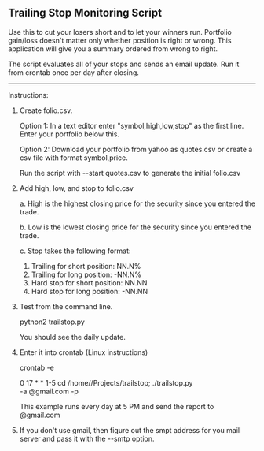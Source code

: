 Trailing Stop Monitoring Script
--------------------------------


Use this to cut your losers short and to let your winners run. Portfolio
gain/loss doesn't matter only whether position is right or wrong.  This
application will give you a summary ordered from wrong to right.

The script evaluates all of your stops and sends an email update. Run it from
crontab once per day after closing.


------------------------------------------------------------------------
Instructions:

1. Create folio.csv.

   Option 1:
   In a text editor enter "symbol,high,low,stop" as the first line.
   Enter your portfolio below this.

   Option 2:
   Download your portfolio from yahoo as quotes.csv or create a csv file
   with format symbol,price.

   Run the script with --start quotes.csv to generate the initial folio.csv

2. Add high, low, and stop to folio.csv

   a. High is the highest closing price for the security since you entered the        trade.

   b. Low is the lowest closing price for the security since you entered the
      trade.

   c. Stop takes the following format:

      1. Trailing for short position: NN.N%
      2. Trailing for long position: -NN.N%
      3. Hard stop for short position: NN.NN
      4. Hard stop for long position: -NN.NN

3. Test from the command line.

   python2 trailstop.py

   You should see the daily update.

4. Enter it into crontab (Linux instructions)

   crontab -e

   0 17 * * 1-5    cd /home/<name>/Projects/trailstop; ./trailstop.py \
                      -a <nnn>@gmail.com -p <password> 

   This example runs every day at 5 PM and send the report to <nnn>@gmail.com

5. If you don't use gmail, then figure out the smpt address for you mail
   server and pass it with the --smtp option.
